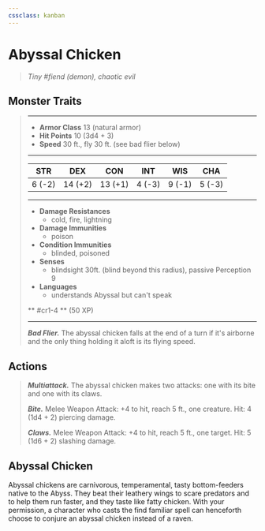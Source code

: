 ```yaml
---
cssclass: kanban
---
```


# Abyssal Chicken
>*Tiny #fiend (demon), chaotic evil*
## Monster Traits
>___
>- **Armor Class** 13 (natural armor)
>- **Hit Points** 10 (3d4 + 3)
>- **Speed** 30 ft., fly 30 ft. (see bad flier below)
>___
>|STR|DEX|CON|INT|WIS|CHA|
>|:---:|:---:|:---:|:---:|:---:|:---:|
>|6 (-2)|14 (+2)|13 (+1)|4 (-3)|9 (-1)|5 (-3)|
>___
>- **Damage Resistances**
>	 - cold, fire, lightning
>- **Damage Immunities**
>	 - poison
>- **Condition Immunities**
>	 - blinded, poisoned
>- **Senses**
>	 - blindsight 30ft. (blind beyond this radius), passive Perception 9
>- **Languages**
>	 - understands Abyssal but can't speak
>
> ** #cr1-4 ** (50 XP)
>___
>***Bad Flier.*** The abyssal chicken falls at the end of a turn if it's airborne and the only thing holding it aloft is its flying speed.  
>
## Actions
>***Multiattack.*** The abyssal chicken makes two attacks: one with its bite and one with its claws.  
>
>***Bite.*** Melee Weapon Attack: +4 to hit, reach 5 ft., one creature. Hit: 4 (1d4 + 2) piercing damage.  
>
>***Claws.*** Melee Weapon Attack: +4 to hit, reach 5 ft., one target. Hit: 5 (1d6 + 2) slashing damage.
## Abyssal Chicken
Abyssal chickens are carnivorous, temperamental, tasty bottom-feeders native to the Abyss. They beat their leathery wings to scare predators and to help them run faster, and they taste like fatty chicken.
With your permission, a character who casts the find familiar spell can henceforth choose to conjure an abyssal chicken instead of a raven.